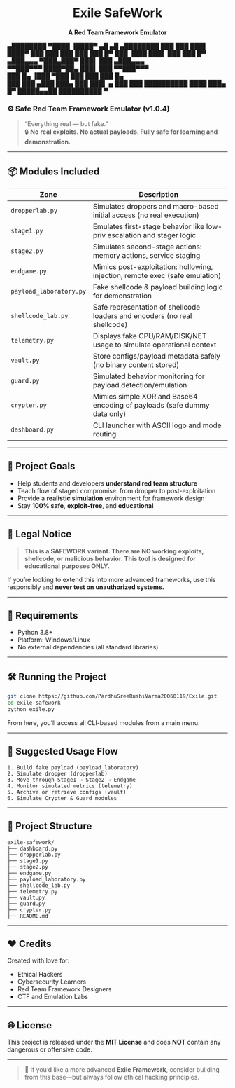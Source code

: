 <h1 align="center">Exile SafeWork</h1>
<p align="center">
  <b>A Red Team Framework Emulator</b><br>
</p>

>
   ▄████████ ▀████    ▐████▀  ▄█   ▄█          ▄████████ 
  ███    ███   ███▌   ████▀  ███  ███         ███    ███ 
  ███    █▀     ███  ▐███    ███▌ ███         ███    █▀  
 ▄███▄▄▄        ▀███▄███▀    ███▌ ███        ▄███▄▄▄     
▀▀███▀▀▀        ████▀██▄     ███▌ ███       ▀▀███▀▀▀     
  ███    █▄    ▐███  ▀███    ███  ███         ███    █▄  
  ███    ███  ▄███     ███▄  ███  ███▌    ▄   ███    ███ 
  ██████████ ████       ███▄ █▀   █████▄▄██   ██████████ 
                                  ▀                      


### ⚙️ Safe Red Team Framework Emulator (v1.0.4)

> “Everything real — but fake.”  
> 🔒 **No real exploits. No actual payloads. Fully safe for learning and demonstration.**

---

## 📦 Modules Included

| Zone               | Description                                                                 |
|--------------------|-----------------------------------------------------------------------------|
| `dropperlab.py`    | Simulates droppers and macro-based initial access (no real execution)       |
| `stage1.py`        | Emulates first-stage behavior like low-priv escalation and stager logic     |
| `stage2.py`        | Simulates second-stage actions: memory actions, service staging             |
| `endgame.py`       | Mimics post-exploitation: hollowing, injection, remote exec (safe emulation)|
| `payload_laboratory.py` | Fake shellcode & payload building logic for demonstration              |
| `shellcode_lab.py` | Safe representation of shellcode loaders and encoders (no real shellcode)   |
| `telemetry.py`     | Displays fake CPU/RAM/DISK/NET usage to simulate operational context        |
| `vault.py`         | Store configs/payload metadata safely (no binary content stored)            |
| `guard.py`         | Simulated behavior monitoring for payload detection/emulation               |
| `crypter.py`       | Mimics simple XOR and Base64 encoding of payloads (safe dummy data only)    |
| `dashboard.py`     | CLI launcher with ASCII logo and mode routing                               |

---

## 🎯 Project Goals

- Help students and developers **understand red team structure**
- Teach flow of staged compromise: from dropper to post-exploitation
- Provide a **realistic simulation** environment for framework design
- Stay **100% safe**, **exploit-free**, and **educational**

---

## 🚫 Legal Notice

> **This is a SAFEWORK variant. There are NO working exploits, shellcode, or malicious behavior. This tool is designed for educational purposes ONLY.**

If you’re looking to extend this into more advanced frameworks, use this responsibly and **never test on unauthorized systems.**

---

## 🔧 Requirements

- Python 3.8+
- Platform: Windows/Linux
- No external dependencies (all standard libraries)

---

## 🛠️ Running the Project

```bash
git clone https://github.com/PardhuSreeRushiVarma20060119/Exile.git
cd exile-safework
python exile.py
```

From here, you’ll access all CLI-based modules from a main menu.

---

## 📌 Suggested Usage Flow

```
1. Build fake payload (payload_laboratory)
2. Simulate dropper (dropperlab)
3. Move through Stage1 → Stage2 → Endgame
4. Monitor simulated metrics (telemetry)
5. Archive or retrieve configs (vault)
6. Simulate Crypter & Guard modules
```

---

## 📁 Project Structure

```
exile-safework/
├── dashboard.py
├── dropperlab.py
├── stage1.py
├── stage2.py
├── endgame.py
├── payload_laboratory.py
├── shellcode_lab.py
├── telemetry.py
├── vault.py
├── guard.py
├── crypter.py
├── README.md
```

---

## ❤️ Credits

Created with love for:
- Ethical Hackers
- Cybersecurity Learners
- Red Team Framework Designers
- CTF and Emulation Labs

---

## 🌐 License

This project is released under the **MIT License** and does **NOT** contain any dangerous or offensive code.

---

> 🧪 If you’d like a more advanced **Exile Framework**, consider building from this base—but always follow ethical hacking principles.
